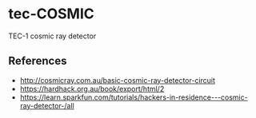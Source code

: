 # tec-COSMIC
TEC-1 cosmic ray detector



## References

- http://cosmicray.com.au/basic-cosmic-ray-detector-circuit
- https://hardhack.org.au/book/export/html/2
- https://learn.sparkfun.com/tutorials/hackers-in-residence---cosmic-ray-detector-/all
